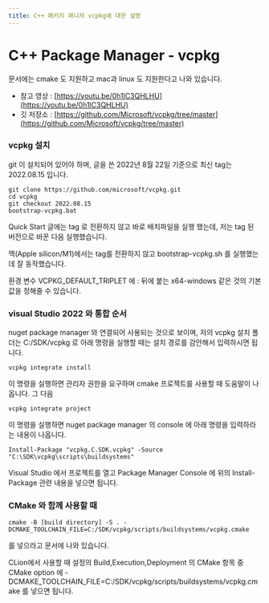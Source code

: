 ```yaml
---
title: C++ 패키지 매니저 vcpkg에 대한 설명
---
```

# C++ Package Manager - vcpkg
문서에는 cmake 도 지원하고 mac과 linux 도 지원한다고 나와 있습니다.

- 참고 영상 : [https://youtu.be/0h1lC3QHLHU](https://youtu.be/0h1lC3QHLHU)
- 깃 저장소 : [https://github.com/Microsoft/vcpkg/tree/master](https://github.com/Microsoft/vcpkg/tree/master)

### vcpkg 설치
git 이 설치되어 있어야 하며, 글을 쓴 2022년 8월 22일 기준으로 최신 tag는 2022.08.15 입니다.

```shell
git clone https://github.com/microsoft/vcpkg.git
cd vcpkg
git checkout 2022.08.15
bootstrap-vcpkg.bat
```

Quick Start 글에는 tag 로 전환하지 않고 바로 배치파일을 실행 했는데, 저는 tag 된 버전으로 바꾼 다음 실행했습니다.

맥(Apple silicon/M1)에서는 tag를 전환하지 않고 bootstrap-vcpkg.sh 를 실행했는데 잘 동작했습니다.

환경 변수 VCPKG_DEFAULT_TRIPLET 에 : 뒤에 붙는 x64-windows 같은 것의 기본 값을 정해줄 수 있습니다.

### visual Studio 2022 와 통합 순서

nuget package manager 와 연결되어 사용되는 것으로 보이며, 저의 vcpkg 설치 폴더는 C:/SDK/vcpkg 로 아래 명령을 실행할 때는 설치 경로를 감안해서 입력하시면 됩니다.

```shell
vcpkg integrate install
```

이 명령을 실행하면 관리자 권한을 요구하며 cmake 프로젝트를 사용할 때 도움말이 나옵니다. 그 다음

```shell
vcpkg integrate project
```

이 명령을 실행하면 nuget package manager 의 console 에 아래 명령을 입력하라는 내용이 나옵니다.

```shell
Install-Package "vcpkg.C.SDK.vcpkg" -Source "C:\SDK\vcpkg\scripts\buildsystems"
```

Visual Studio 에서 프로젝트를 열고 Package Manager Console 에 위의 Install-Package 관련 내용을 넣으면 됩니다.

### CMake 와 함께 사용할 때

```shell
cmake -B [build directory] -S . -DCMAKE_TOOLCHAIN_FILE=C:/SDK/vcpkg/scripts/buildsystems/vcpkg.cmake
```

를 넣으라고 문서에 나와 있습니다.

CLion에서 사용할 때 설정의 Build,Execution,Deployment 의 CMake 항목 중 CMake option 에 -DCMAKE_TOOLCHAIN_FILE=C:/SDK/vcpkg/scripts/buildsystems/vcpkg.cmake 를 넣으면 됩니다.